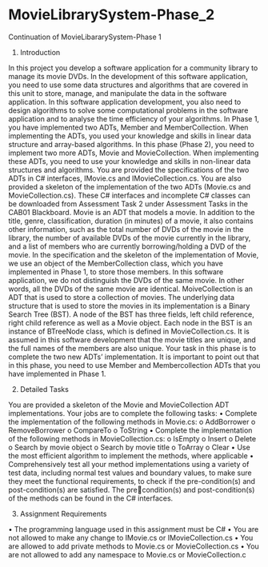 # MovieLibrarySystem-Phase_2
Continuation of MovieLibararySystem-Phase 1 

1. Introduction

In this project you develop a software application for a community library to manage its 
movie DVDs. In the development of this software application, you need to use some data 
structures and algorithms that are covered in this unit to store, manage, and manipulate the 
data in the software application. In this software application development, you also need to 
design algorithms to solve some computational problems in the software application and to 
analyse the time efficiency of your algorithms.
In Phase 1, you have implemented two ADTs, Member and MemberCollection. When 
implementing the ADTs, you used your knowledge and skills in linear data structure and
array-based algorithms. In this phase (Phase 2), you need to implement two more ADTs, 
Movie and MovieCollection. When implementing these ADTs, you need to use your 
knowledge and skills in non-linear data structures and algorithms. 
You are provided the specifications of the two ADTs in C# interfaces, IMovie.cs and 
IMovieCollection.cs. You are also provided a skeleton of the implementation of the two 
ADTs (Movie.cs and MovieCollection.cs). These C# interfaces and incomplete C# classes can 
be downloaded from Assessment Task 2 under Assessment Tasks in the CAB01 Blackboard.
Movie is an ADT that models a movie. In addition to the title, genre, classification, duration
(in minutes) of a movie, it also contains other information, such as the total number of DVDs
of the movie in the library, the number of available DVDs of the movie currently in the 
library, and a list of members who are currently borrowing/holding a DVD of the movie. In 
the specification and the skeleton of the implementation of Movie, we use an object of the
MemberCollection class, which you have implemented in Phase 1, to store those members. In 
this software application, we do not distinguish the DVDs of the same movie. In other words, 
all the DVDs of the same movie are identical.
MoiveCollection is an ADT that is used to store a collection of movies. The underlying data 
structure that is used to store the movies in its implementation is a Binary Search Tree (BST).
A node of the BST has three fields, left child reference, right child reference as well as a
Movie object. Each node in the BST is an instance of BTreeNode class, which is defined in 
MovieCollection.cs. 
It is assumed in this software development that the movie titles are unique, and the full names 
of the members are also unique. Your task in this phase is to complete the two new ADTs’
implementation. It is important to point out that in this phase, you need to use Member and 
Membercollection ADTs that you have implemented in Phase 1. 

2. Detailed Tasks

You are provided a skeleton of the Movie and MovieCollection ADT implementations. Your 
jobs are to complete the following tasks:
• Complete the implementation of the following methods in Movie.cs:
o AddBorrower
o RemoveBorrower
o CompareTo
o ToString
• Complete the implementation of the following methods in MovieCollection.cs:
o IsEmpty
o Insert
o Delete
o Search by movie object
o Search by movie title
o ToArray
o Clear
• Use the most efficient algorithm to implement the methods, where applicable
• Comprehensively test all your method implementations using a variety of test data, 
including normal test values and boundary values, to make sure they meet the functional 
requirements, to check if the pre-condition(s) and post-condition(s) are satisfied. The precondition(s) and post-condition(s) of the methods can be found in the C# interfaces.


3. Assignment Requirements

• The programming language used in this assignment must be C#
• You are not allowed to make any change to IMovie.cs or IMovieCollection.cs
• You are allowed to add private methods to Movie.cs or MovieCollection.cs
• You are not allowed to add any namespace to Movie.cs or MovieCollection.c
